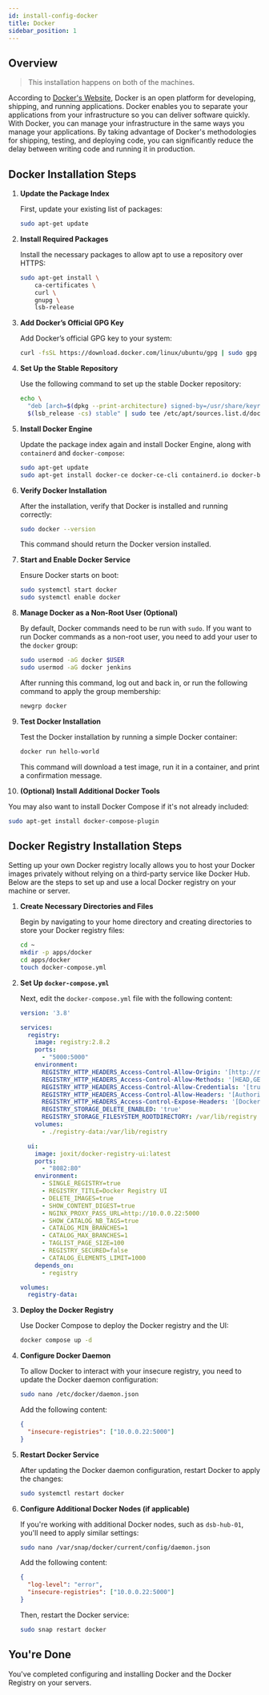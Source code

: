 ```yaml
---
id: install-config-docker
title: Docker
sidebar_position: 1
---
```


## Overview

> This installation happens on both of the machines.

According to [Docker's Website], Docker is an open platform for developing, shipping, and running applications. Docker enables you to separate your applications from your infrastructure so you can deliver software quickly. With Docker, you can manage your infrastructure in the same ways you manage your applications. By taking advantage of Docker's methodologies for shipping, testing, and deploying code, you can significantly reduce the delay between writing code and running it in production.

## Docker Installation Steps

1. **Update the Package Index**

   First, update your existing list of packages:

   ```bash
   sudo apt-get update
   ```

2. **Install Required Packages**

   Install the necessary packages to allow apt to use a repository over HTTPS:

   ```bash
   sudo apt-get install \
       ca-certificates \
       curl \
       gnupg \
       lsb-release
   ```

3. **Add Docker’s Official GPG Key**

   Add Docker’s official GPG key to your system:

   ```bash
   curl -fsSL https://download.docker.com/linux/ubuntu/gpg | sudo gpg --dearmor -o /usr/share/keyrings/docker-archive-keyring.gpg
   ```

4. **Set Up the Stable Repository**

   Use the following command to set up the stable Docker repository:

   ```bash
   echo \
     "deb [arch=$(dpkg --print-architecture) signed-by=/usr/share/keyrings/docker-archive-keyring.gpg] https://download.docker.com/linux/ubuntu \
     $(lsb_release -cs) stable" | sudo tee /etc/apt/sources.list.d/docker.list > /dev/null
   ```

5. **Install Docker Engine**

   Update the package index again and install Docker Engine, along with `containerd` and `docker-compose`:

   ```bash
   sudo apt-get update
   sudo apt-get install docker-ce docker-ce-cli containerd.io docker-buildx-plugin docker-compose-plugin docker-compose
   ```

6. **Verify Docker Installation**

   After the installation, verify that Docker is installed and running correctly:

   ```bash
   sudo docker --version
   ```

   This command should return the Docker version installed.

7. **Start and Enable Docker Service**

   Ensure Docker starts on boot:

   ```bash
   sudo systemctl start docker
   sudo systemctl enable docker
   ```

8. **Manage Docker as a Non-Root User (Optional)**

   By default, Docker commands need to be run with `sudo`. If you want to run Docker commands as a non-root user, you need to add your user to the `docker` group:

   ```bash
   sudo usermod -aG docker $USER
   sudo usermod -aG docker jenkins
   ```

   After running this command, log out and back in, or run the following command to apply the group membership:

   ```bash
   newgrp docker
   ```

9. **Test Docker Installation**

   Test the Docker installation by running a simple Docker container:

   ```bash
   docker run hello-world
   ```

   This command will download a test image, run it in a container, and print a confirmation message.

10. **(Optional) Install Additional Docker Tools**

   You may also want to install Docker Compose if it's not already included:

   ```bash
   sudo apt-get install docker-compose-plugin
   ```

## Docker Registry Installation Steps

Setting up your own Docker registry locally allows you to host your Docker images privately without relying on a third-party service like Docker Hub. Below are the steps to set up and use a local Docker registry on your machine or server.

1. **Create Necessary Directories and Files**

   Begin by navigating to your home directory and creating directories to store your Docker registry files:

   ```bash
   cd ~
   mkdir -p apps/docker
   cd apps/docker
   touch docker-compose.yml
   ```

1. **Set Up `docker-compose.yml`**

   Next, edit the `docker-compose.yml` file with the following content:

   ```yaml
   version: '3.8'

   services:
     registry:
       image: registry:2.8.2
       ports:
         - "5000:5000"
       environment:
         REGISTRY_HTTP_HEADERS_Access-Control-Allow-Origin: '[http://registry.example.com]'
         REGISTRY_HTTP_HEADERS_Access-Control-Allow-Methods: '[HEAD,GET,OPTIONS,DELETE]'
         REGISTRY_HTTP_HEADERS_Access-Control-Allow-Credentials: '[true]'
         REGISTRY_HTTP_HEADERS_Access-Control-Allow-Headers: '[Authorization,Accept,Cache-Control]'
         REGISTRY_HTTP_HEADERS_Access-Control-Expose-Headers: '[Docker-Content-Digest]'
         REGISTRY_STORAGE_DELETE_ENABLED: 'true'
         REGISTRY_STORAGE_FILESYSTEM_ROOTDIRECTORY: /var/lib/registry
       volumes:
         - ./registry-data:/var/lib/registry

     ui:
       image: joxit/docker-registry-ui:latest
       ports:
         - "8082:80"
       environment:
         - SINGLE_REGISTRY=true
         - REGISTRY_TITLE=Docker Registry UI
         - DELETE_IMAGES=true
         - SHOW_CONTENT_DIGEST=true
         - NGINX_PROXY_PASS_URL=http://10.0.0.22:5000
         - SHOW_CATALOG_NB_TAGS=true
         - CATALOG_MIN_BRANCHES=1
         - CATALOG_MAX_BRANCHES=1
         - TAGLIST_PAGE_SIZE=100
         - REGISTRY_SECURED=false
         - CATALOG_ELEMENTS_LIMIT=1000
       depends_on:
         - registry

   volumes:
     registry-data:
   ```

1. **Deploy the Docker Registry**

   Use Docker Compose to deploy the Docker registry and the UI:

   ```bash
   docker compose up -d
   ```

1. **Configure Docker Daemon**

   To allow Docker to interact with your insecure registry, you need to update the Docker daemon configuration:

   ```bash
   sudo nano /etc/docker/daemon.json
   ```

   Add the following content:

   ```json
   {
     "insecure-registries": ["10.0.0.22:5000"]
   }
   ```

1. **Restart Docker Service**

   After updating the Docker daemon configuration, restart Docker to apply the changes:

   ```bash
   sudo systemctl restart docker
   ```

1. **Configure Additional Docker Nodes (if applicable)**

   If you're working with additional Docker nodes, such as `dsb-hub-01`, you'll need to apply similar settings:

   ```bash
   sudo nano /var/snap/docker/current/config/daemon.json
   ```

   Add the following content:

   ```json
   {
     "log-level": "error",
     "insecure-registries": ["10.0.0.22:5000"]
   }
   ```

   Then, restart the Docker service:

   ```bash
   sudo snap restart docker
   ```

## You're Done

You've completed configuring and installing Docker and the Docker Registry on your servers.

<!-- Sources -->
[Docker's Website]: https://docs.docker.com/get-started/overview/